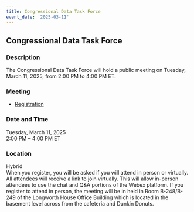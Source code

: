 ```yaml
---
title: Congressional Data Task Force  
event_date: '2025-03-11'
---
```


## Congressional Data Task Force  

### Description  
The Congressional Data Task Force will hold a public meeting on Tuesday, March 11, 2025, from 2:00 PM to 4:00 PM ET. 
  
### Meeting  
* [Registration](https://ushr.webex.com/weblink/register/rf81322840969ddc9d49de005ff737f52)   
         
### Date and Time  
Tuesday, March 11, 2025  
2:00 PM – 4:00 PM ET  

### Location  
Hybrid  
When you register, you will be asked if you will attend in person or virtually. All attendees will receive a link to join virtually. This will allow in-person attendees to use the chat and Q&A portions of the Webex platform. If you register to attend in person, the meeting will be in held in Room B-248/B-249 of the Longworth House Office Building which is located in the basement level across from the cafeteria and Dunkin Donuts.  


 


